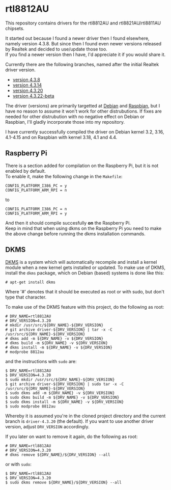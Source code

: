 # rtl8812AU
This repository contains drivers for the rtl8812AU and rtl8821AU/rtl8811AU chipsets.

It started out because I found a newer driver then I found elsewhere, namely version 4.3.8.
But since then I found even newer versions released by Realtek and decided to use/update those too.  
If you find a newer version then I have, I'd appreciate it if you would share it.

Currently there are the following branches, named after the initial Realtek driver version.
- [version 4.3.8](https://github.com/diederikdehaas/rtl8812AU/tree/driver-4.3.8)
- [version 4.3.14](https://github.com/diederikdehaas/rtl8812AU/tree/driver-4.3.14)
- [version 4.3.20](https://github.com/diederikdehaas/rtl8812AU/tree/driver-4.3.20)
- [version 4.3.22-beta](https://github.com/diederikdehaas/rtl8812AU/tree/driver-4.3.22-beta)

The driver (versions) are primarily targetted at [Debian](https://www.debian.org) and [Raspbian](https://www.raspbian.org), but I have no reason to assume it won't work for other distrubutions. If fixes are needed for other distrubution with no negative effect on Debian or Raspbian, I'll gladly incorporate those into my repository.

I have currently successfully compiled the driver on Debian kernel 3.2, 3.16, 4.1-4.15 and on Raspbian with kernel 3.18, 4.1 and 4.4.

## Raspberry Pi
There is a section added for compilation on the Raspberry Pi, but it is not enabled by default.  
To enable it, make the following change in the `Makefile`:
```
CONFIG_PLATFORM_I386_PC = y
CONFIG_PLATFORM_ARM_RPI = n
```
to
```
CONFIG_PLATFORM_I386_PC = n
CONFIG_PLATFORM_ARM_RPI = y
```
And then it should compile succesfully **on** the Raspberry Pi.  
Keep in mind that when using dkms on the Raspberry Pi you need to make the above change before running the dkms installation commands.

## DKMS
[DKMS](http://linux.dell.com/dkms/) is a system which will automatically recompile and install a kernel module when a new kernel gets installed or updated.
To make use of DKMS, install the `dkms` package, which on Debian (based) systems is done like this:
```
# apt-get install dkms
```
Where '#' denotes that it should be executed as root or with sudo, but don't type that character.

To make use of the DKMS feature with this project, do the following as root:
```
# DRV_NAME=rtl8812AU
# DRV_VERSION=4.3.20
# mkdir /usr/src/${DRV_NAME}-${DRV_VERSION}
# git archive driver-${DRV_VERSION} | tar -x -C /usr/src/${DRV_NAME}-${DRV_VERSION}
# dkms add -m ${DRV_NAME} -v ${DRV_VERSION}
# dkms build -m ${DRV_NAME} -v ${DRV_VERSION}
# dkms install -m ${DRV_NAME} -v ${DRV_VERSION}
# modprobe 8812au
```
and the instructions with `sudo` are:

```
$ DRV_NAME=rtl8812AU
$ DRV_VERSION=4.3.20
$ sudo mkdir /usr/src/${DRV_NAME}-${DRV_VERSION}
$ git archive driver-${DRV_VERSION} | sudo tar -x -C /usr/src/${DRV_NAME}-${DRV_VERSION}
$ sudo dkms add -m ${DRV_NAME} -v ${DRV_VERSION}
$ sudo dkms build -m ${DRV_NAME} -v ${DRV_VERSION}
$ sudo dkms install -m ${DRV_NAME} -v ${DRV_VERSION}
$ sudo modprobe 8812au
```
Whereby it is assumed you're in the cloned project directory and the current branch is `driver-4.3.20` (the default). If you want to use another driver version, adjust `DRV_VERSION` accordingly.

If you later on want to remove it again, do the following as root:
```
# DRV_NAME=rtl8812AU
# DRV_VERSION=4.3.20
# dkms remove ${DRV_NAME}/${DRV_VERSION} --all
```
or with `sudo`:
```
$ DRV_NAME=rtl8812AU
$ DRV_VERSION=4.3.20
$ sudo dkms remove ${DRV_NAME}/${DRV_VERSION} --all
```

